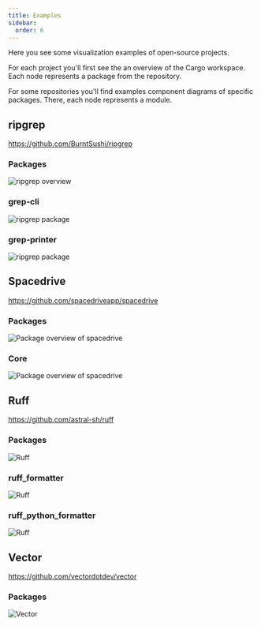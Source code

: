 ```yaml
---
title: Examples
sidebar:
  order: 6
---
```


Here you see some visualization examples of open-source projects.

For each project you'll first see the an overview of the Cargo workspace.
Each node represents a package from the repository.

For some repositories you'll find examples component diagrams of specific packages.
There, each node represents a module.

## ripgrep
https://github.com/BurntSushi/ripgrep
### Packages
![ripgrep overview](/images/examples/ripgrep.png)

### grep-cli
![ripgrep package](/images/examples/ripgrep-grep-cli.png)

### grep-printer
![ripgrep package](/images/examples/ripgrep-grep-printer.png)


## Spacedrive
https://github.com/spacedriveapp/spacedrive
### Packages
![Package overview of spacedrive](/images/examples/spacedrive-packages.png)
### Core
![Package overview of spacedrive](/images/examples/spacedrive-core.png)

## Ruff
https://github.com/astral-sh/ruff
### Packages
![Ruff](/images/examples/ruff-packages.png)

### ruff_formatter
![Ruff](/images/examples/ruff-ty.png)

### ruff_python_formatter
![Ruff](/images/examples/ruff-formatter2.png)

## Vector
https://github.com/vectordotdev/vector

### Packages
![Vector](/images/examples/vector.png)
